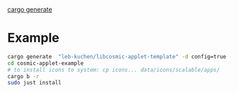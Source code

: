 [cargo generate](https://cargo-generate.github.io/cargo-generate/)
# Example
```sh
cargo generate  "leb-kuchen/libcosmic-applet-template" -d config=true -d translate=true -d example=true  -d animation=true -d id="com.example.applet" -d icon="display-symbolic" --name="cosmic-applet-example"
cd cosmic-applet-example
# to install icons to system: cp icons... data/icons/scalable/apps/
cargo b -r
sudo just install
```
